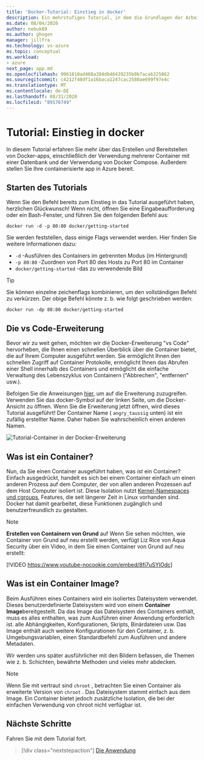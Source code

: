 ```yaml
---
title: 'Docker-Tutorial: Einstieg in docker'
description: Ein mehrstufiges Tutorial, in dem die Grundlagen der Arbeit mit docker mit Visual Studio Code behandelt werden.
ms.date: 08/04/2020
author: nebuk89
ms.author: ghogen
manager: jillfra
ms.technology: vs-azure
ms.topic: conceptual
ms.workload:
- azure
next_page: app.md
ms.openlocfilehash: 9961810ad408a384db46439235b0b7acab325062
ms.sourcegitcommit: c4212f40df1a16baca1247cac2580ae699f97e4c
ms.translationtype: MT
ms.contentlocale: de-DE
ms.lasthandoff: 08/31/2020
ms.locfileid: "89176749"
---
```

# <a name="tutorial-get-started-with-docker"></a>Tutorial: Einstieg in docker

In diesem Tutorial erfahren Sie mehr über das Erstellen und Bereitstellen von Docker-apps, einschließlich der Verwendung mehrerer Container mit einer Datenbank und der Verwendung von Docker Compose. Außerdem stellen Sie Ihre containerisierte app in Azure bereit.

## <a name="start-the-tutorial"></a>Starten des Tutorials

Wenn Sie den Befehl bereits zum Einstieg in das Tutorial ausgeführt haben, herzlichen Glückwunsch!  Wenn nicht, öffnen Sie eine Eingabeaufforderung oder ein Bash-Fenster, und führen Sie den folgenden Befehl aus:

```cli
docker run -d -p 80:80 docker/getting-started
```

Sie werden feststellen, dass einige Flags verwendet werden. Hier finden Sie weitere Informationen dazu:

- `-d` -Ausführen des Containers im getrennten Modus (im Hintergrund)
- `-p 80:80` -Zuordnen von Port 80 des Hosts zu Port 80 im Container
- `docker/getting-started` -das zu verwendende Bild

> [!TIP]
> Sie können einzelne zeichenflags kombinieren, um den vollständigen Befehl zu verkürzen.
> Der obige Befehl könnte z. b. wie folgt geschrieben werden:
>
> ```cli
> docker run -dp 80:80 docker/getting-started
> ```

## <a name="the-vs-code-extension"></a>Die vs Code-Erweiterung

Bevor wir zu weit gehen, möchten wir die Docker-Erweiterung "vs Code" hervorheben, die Ihnen einen schnellen Überblick über die Container bietet, die auf Ihrem Computer ausgeführt werden. Sie ermöglicht Ihnen den schnellen Zugriff auf Container Protokolle, ermöglicht Ihnen das Abrufen einer Shell innerhalb des Containers und ermöglicht die einfache Verwaltung des Lebenszyklus von Containern ("Abbrechen", "entfernen" usw.).

Befolgen Sie die Anweisungen [hier](https://code.visualstudio.com/docs/containers/overview), um auf die Erweiterung zuzugreifen. Verwenden Sie das docker-Symbol auf der linken Seite, um die Docker-Ansicht zu öffnen. Wenn Sie die Erweiterung jetzt öffnen, wird dieses Tutorial ausgeführt! Der Container Name ( `angry_taussig` unten) ist ein zufällig erstellter Name. Daher haben Sie wahrscheinlich einen anderen Namen.

![Tutorial-Container in der Docker-Erweiterung](media/vs-tutorial-in-extension.png)

## <a name="what-is-a-container"></a>Was ist ein Container?

Nun, da Sie einen Container ausgeführt haben, was *ist* ein Container? Einfach ausgedrückt, handelt es sich bei einem Container einfach um einen anderen Prozess auf dem Computer, der von allen anderen Prozessen auf dem Host Computer isoliert ist. Diese Isolation nutzt [Kernel-Namespaces und cgroups](https://medium.com/@saschagrunert/demystifying-containers-part-i-kernel-space-2c53d6979504), Features, die seit längerer Zeit in Linux vorhanden sind. Docker hat damit gearbeitet, diese Funktionen zugänglich und benutzerfreundlich zu gestalten.

> [!NOTE]
> **Erstellen von Containern von Grund** auf Wenn Sie sehen möchten, wie Container von Grund auf neu erstellt werden, verfügt Liz Rice von Aqua Security über ein Video, in dem Sie einen Container von Grund auf neu erstellt:
>
> [!VIDEO https://www.youtube-nocookie.com/embed/8fi7uSYlOdc]

## <a name="what-is-a-container-image"></a>Was ist ein Container Image?

Beim Ausführen eines Containers wird ein isoliertes Dateisystem verwendet. Dieses benutzerdefinierte Dateisystem wird von einem **Container Image**bereitgestellt. Da das Image das Dateisystem des Containers enthält, muss es alles enthalten, was zum Ausführen einer Anwendung erforderlich ist. alle Abhängigkeiten, Konfigurationen, Skripts, Binärdateien usw. Das Image enthält auch weitere Konfigurationen für den Container, z. b. Umgebungsvariablen, einen Standardbefehl zum Ausführen und andere Metadaten.

Wir werden uns später ausführlicher mit den Bildern befassen, die Themen wie z. b. Schichten, bewährte Methoden und vieles mehr abdecken.

> [!NOTE]
> Wenn Sie mit vertraut sind `chroot` , betrachten Sie einen Container als erweiterte Version von `chroot` . Das Dateisystem stammt einfach aus dem Image. Ein Container bietet jedoch zusätzliche Isolation, die bei der einfachen Verwendung von chroot nicht verfügbar ist.

## <a name="next-steps"></a>Nächste Schritte

Fahren Sie mit dem Tutorial fort.

> [!div class="nextstepaction"]
> [Die Anwendung](your-application.md)

